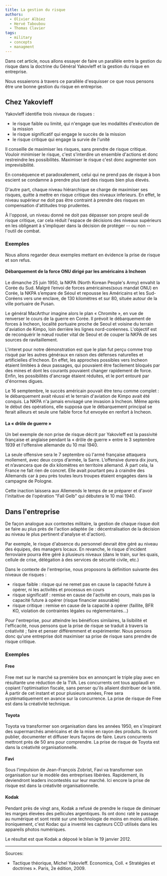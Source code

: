 ```yaml
---
title: La gestion du risque
authors:
  - Olivier Albiez
  - Hervé Taboubou
  - Thomas Clavier
tags:
  - military
  - concepts
  - managment
---
```


Dans cet article, nous allons essayer de faire un parallèle entre la gestion du risque dans la doctrine du Général Yakovleff et la gestion du risque en entreprise.

Nous essaierons à travers ce parallèle d'esquisser ce que nous pensons être une bonne gestion du risque en entreprise.


## Chez Yakovleff

Yakovleff identifie trois niveaux de risques :

- le risque faible ou limité, qui n'engage que les modalités d'exécution de la mission
- le risque significatif qui engage le succès de la mission
- le risque critique qui engage la survie de l'unité

Il conseille de maximiser les risques, sans prendre de risque critique. Vouloir minimiser le risque, c'est s'interdire un ensemble d'actions et donc restreindre les possibilités. Maximiser le risque c'est donc augmenter son imprevisibilité.

En conséquence et paradoxalement, celui qui ne prend pas de risque à bon escient se condamne à prendre plus tard des risques bien plus élevés.

D'autre part, chaque niveau hiérarchique se charge de maximiser ses risques, quitte à mettre en risque critique des niveaux inferieurs. En effet, le niveau supérieur ne doit pas être contraint à prendre des risques en compensation d'attitudes trop prudentes.

À l'opposé, un niveau donné ne doit pas dépasser son propre seuil de risque critique, car cela réduit l'espace de décisions des niveaux supérieurs en les obligeant à s'impliquer dans la décision de protéger -- ou non -- l'outil de combat.


### Exemples

Nous allons regarder deux exemples mettant en évidence la prise de risque et son refus.


#### Débarquement de la force ONU dirigé par les américains à Incheon

Le dimanche 25 juin 1950, la NKPA (North Korean People's Army) envahit la Corée du Sud. Malgré l’envoi de forces américaines(sous mandat ONU) en Corée, la NKPA s’empare de Séoul et repousse les Américains et les Sud-Coréens vers une enclave, de 130 kilomètres et sur 80, située autour de la ville portuaire de Pusan.

Le général MacArthur imagine alors le plan « Chromite », en vue de renverser le cours de la guerre en Corée. Il prévoit le débarquement de forces à Incheon, localité portuaire proche de Seoul et voisine du terrain d'aviation de Kimpo, loin derrière les lignes nord-coréennes. L'objectif est de reconquérir le nœud routier vital de Seoul et de couper la NKPA de ses sources de ravitaillement.

L'interet pour notre démonstration est que le plan fut perçu comme trop risqué par les autres généraux en raison des défenses naturelles et artificielles d'Incheon. En effet, les approches possibles vers Incheon étaient limitées à deux passages, qui pouvaient être facilement bloqués par des mines et dont les courants pouvaient changer rapidement de force. Enfin, les possibilités d'ancrage étaient réduites, et le port entouré par d'énormes digues.

Le 16 semptembre, le succès américain pouvait être tenu comme complet : le débarquement avait réussi et le terrain d'aviation de Kimpo avait été conquis. La NKPA n'a jamais envisagé une invasion à Incheon. Même après le début des opérations, elle supposa que le débarquement principal se ferait ailleurs et seule une faible force fut envoyée en renfort à Incheon.


#### La « drôle de guerre »

Un bel exemple de non prise de risque décrit par Yakovleff est la passivité française et anglaise pendant la « drôle de guerre » entre le 3 septembre 1939 et l'offensive allemande du 10 mai 1940.

La seule offensive sera le 7 septembre où l'armé française attaquera mollement, avec deux corps d’armée, la Sarre. L’offensive durera dix jours, et n’avancera que de dix kilomètres en territoire allemand. À part cela, la France ne fait rien de concret. Elle avait pourtant peu à craindre des Allemands car à peu près toutes leurs troupes étaient engagées dans la campagne de Pologne.

Cette inaction laissera aux Allemends le temps de se préparer et d'avoir l'initaitive de l'opération "Fall Gelb" qui débutera le 10 mai 1940.


## Dans l'entreprise

De façon analogue aux contextes militaire, la gestion de chaque risque doit se faire au plus près de l'action adaptée (ie : décentralisation de la décision au niveau le plus pertinent d'analyse et d'action).

Par exemple, le risque d'absence du personnel devrait être géré au niveau des équipes, des managers locaux. En revanche, le risque d'incident ferroviaire pourra être géré à plusieurs niveaux (dans le train, sur les quais, cellule de crise, délégation à des services de sécurité civile, etc.)

Dans le contexte de l'entreprise, nous proposons la définition suivante des niveaux de risques :

- risque faible : risque qui ne remet pas en cause la capacité future à opérer, ni les activités et processus en cours
- risque significatif : remise en cause de l'activité en cours, mais pas la capacité future à opérer (risque financier assurable)
- risque critique : remise en cause de la capacité à opérer (faillite, BFR KO, violation de contraintes légales ou réglementaires...)

Pour l'entreprise, pour atteindre les bénéfices similaires, la lisibilité et l'efficacité, nous pensons que la prise de risque se traduit à travers la créativité ; faire et penser différemment et expérimenter. Nous pensons donc qu'une entreprise doit maximiser sa prise de risque sans prendre de risque critique.


### Exemples

#### Free

Free met sur le marché sa première box en annonçant le triple play avec en résultante une réduction de la TVA. Les concurrents ont tous applaudi en copiant l'optimisation fiscale, sans penser qu'ils allaient distribuer de la télé. À partir de cet instant et pour plusieurs années, Free sera systématiquement en avance sur la concurrence. La prise de risque de Free est dans la créativité technique.


#### Toyota

Toyota va transformer son organisation dans les années 1950, en s'inspirant des supermarchés américains et de la mise en rayon des produits. Ils vont publier, documenter et diffuser leurs façons de faire. Leurs concurrents mettront près de 50 ans pour comprendre. La prise de risque de Toyota est dans la créativité organisationnelle.


#### Favi

Sous l'impulsion de Jean-François Zobrist, Favi va transformer son organisation sur le modèle des entreprises libérées. Rapidement, ils deviendront leaders incontestés sur leur marché. Ici encore la prise de risque est dans la créativité organisationnelle.


#### Kodak

Pendant près de vingt ans, Kodak a refusé de prendre le risque de diminuer les marges élevées des pellicules argentiques. Ils ont donc raté le passage au numérique et sont resté sur une technologie de moins en moins utilisée. Ironiquement, c'est Kodac qui a inventé les capteurs CCD utilisés dans les appareils photos numériques.

Le résultat est que Kodak a déposé le bilan le 19 janvier 2012.


---
Sources:

- Tactique théorique, Michel Yakovleff. Economica, Coll. « Stratégies et doctrines ». Paris, 2e édition, 2009.
